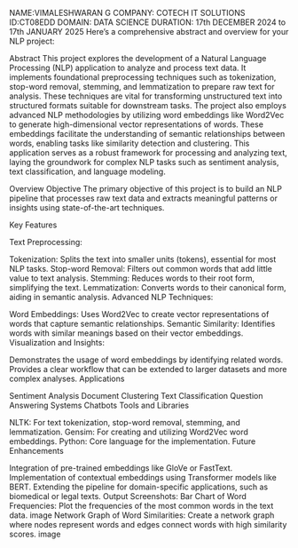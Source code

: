 NAME:VIMALESHWARAN G COMPANY: COTECH IT SOLUTIONS ID:CT08EDD DOMAIN: DATA SCIENCE DURATION: 17th DECEMBER 2024 to 17th JANUARY 2025 Here’s a comprehensive abstract and overview for your NLP project:

Abstract This project explores the development of a Natural Language Processing (NLP) application to analyze and process text data. It implements foundational preprocessing techniques such as tokenization, stop-word removal, stemming, and lemmatization to prepare raw text for analysis. These techniques are vital for transforming unstructured text into structured formats suitable for downstream tasks. The project also employs advanced NLP methodologies by utilizing word embeddings like Word2Vec to generate high-dimensional vector representations of words. These embeddings facilitate the understanding of semantic relationships between words, enabling tasks like similarity detection and clustering. This application serves as a robust framework for processing and analyzing text, laying the groundwork for complex NLP tasks such as sentiment analysis, text classification, and language modeling.

Overview Objective
The primary objective of this project is to build an NLP pipeline that processes raw text data and extracts meaningful patterns or insights using state-of-the-art techniques.

Key Features

Text Preprocessing:

Tokenization: Splits the text into smaller units (tokens), essential for most NLP tasks.
Stop-word Removal: Filters out common words that add little value to text analysis.
Stemming: Reduces words to their root form, simplifying the text.
Lemmatization: Converts words to their canonical form, aiding in semantic analysis.
Advanced NLP Techniques:

Word Embeddings: Uses Word2Vec to create vector representations of words that capture semantic relationships.
Semantic Similarity: Identifies words with similar meanings based on their vector embeddings.
Visualization and Insights:

Demonstrates the usage of word embeddings by identifying related words.
Provides a clear workflow that can be extended to larger datasets and more complex analyses.
Applications

Sentiment Analysis
Document Clustering
Text Classification
Question Answering Systems
Chatbots
Tools and Libraries

NLTK: For text tokenization, stop-word removal, stemming, and lemmatization.
Gensim: For creating and utilizing Word2Vec word embeddings.
Python: Core language for the implementation.
Future Enhancements

Integration of pre-trained embeddings like GloVe or FastText.
Implementation of contextual embeddings using Transformer models like BERT.
Extending the pipeline for domain-specific applications, such as biomedical or legal texts.
Output Screenshots: Bar Chart of Word Frequencies: Plot the frequencies of the most common words in the text data. image Network Graph of Word Similarities: Create a network graph where nodes represent words and edges connect words with high similarity scores. image
